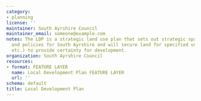 ```yaml
---
category:
- planning
license: ''
maintainer: South Ayrshire Council
maintainer_email: someone@example.com
notes: The LDP is a strategic land use plan that sets out strategic spatial priorities
  and policies for South Ayrshire and will secure land for specified uses (e.g. housing/industry
  etc.) to provide certainty for development.
organization: South Ayrshire Council
resources:
- format: FEATURE LAYER
  name: Local Development Plan FEATURE LAYER
  url: ''
schema: default
title: Local Development Plan
---
```

